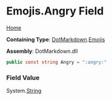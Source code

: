 # Emojis\.Angry Field

[Home](../../../README.md)

**Containing Type**: [DotMarkdown](../../README.md)\.[Emojis](../README.md)

**Assembly**: DotMarkdown\.dll

```csharp
public const string Angry = ":angry:"
```

### Field Value

System\.[String](https://docs.microsoft.com/en-us/dotnet/api/system.string)